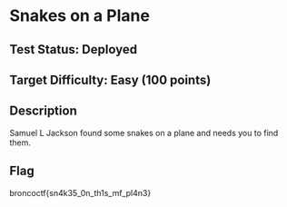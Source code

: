 # Snakes on a Plane

## Test Status: Deployed

## Target Difficulty: Easy (100 points)

## Description

Samuel L Jackson found some snakes on a plane and needs you to find them.

## Flag

broncoctf{sn4k35_0n_th1s_mf_pl4n3}
